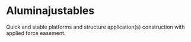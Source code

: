 # Aluminajustables
Quick and stable platforms and structure application(s) construction with applied force easement. 
